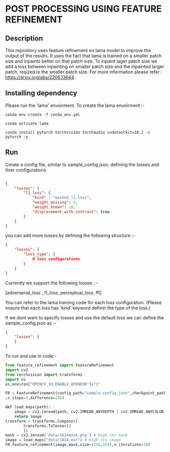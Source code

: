 # POST  PROCESSING USING FEATURE REFINEMENT

## Description

This repository uses feature refinement on lama model to improve the output of the results. It uses the fact that lama is trained on a smaller patch size and inpaints better on that patch size. To inpaint lager patch size we add a loss between inpainting on smaller patch size and the inpainted larger patch, resized to the smaller patch size. For more information please refer : https://arxiv.org/abs/2206.13644

## Installing dependency

Please run the 'lama' envoirment. To create the lama envoirment :-
```
conda env create -f conda_env.yml

conda activate lama

conda install pytorch torchvision torchaudio cudatoolkit=10.2 -c pytorch -y
```

## Run

Create a config file, similar to sample_config.json, defining the losses and thier configurations


```json

{
    "losses": {
        "l1_loss": {
            "kind" : "masked_l1_loss",
            "weight_missing": 0,
            "weight_known": 10,
            "displacement_with_contrast": true
        }
    }
}

```

you can add more losses by defining the following structure :-

```json
{
    "losses": {
        "loss_type": {
            # loss configurations
        }
    }
}

```

Currently we support the following losses : -

[adverserial_loss , l1_loss, perceptual_loss, ffl]

You can refer to the lama training code for each loss configuration.
(Please ensure that each loss has 'kind' keyword definin the type of the loss.)


If we dont want to specify losses and use the default loss we can define the sample_config.json as :-

```json
{
    "losses": {
    }
}
```

To run and use in code:-

```python
from feature_refinement import FeatureRefinement
import cv2
from torchvision import transforms
import os
os.environ["OPENCV_IO_ENABLE_OPENEXR"]="1"

FR = FeatureRefinement(config_path="sample_config.json",checkpoint_path='/home/abdul/Epic/Projects/FeatureRefinement/data/pretrained_model/pretrained_original_lama_albedo_only.ckpt',use_cuda=True,pretrained_lama=True,save_intermediate_output=True,save_path="results/"
,n_steps=3,difference=256)

def load_maps(path):
    image = cv2.imread(path, cv2.IMREAD_ANYDEPTH | cv2.IMREAD_ANYCOLOR)
    return image
transform = transforms.Compose([
        transforms.ToTensor()
        ])
mask = cv2.imread('data/1024mask.png') # High res mask
image = load_maps("data/1024.exr") # High res image
FR.feature_refinement(image,mask,size=(256,256),n_iterations=10)
```